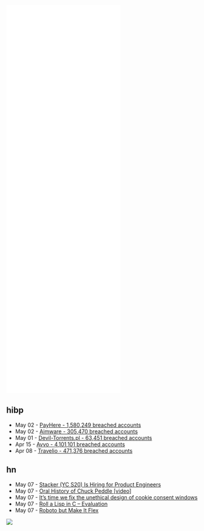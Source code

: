 ![Metrics](https://raw.githubusercontent.com/phixion/phixion/master/metrics.svg)

## hibp

<!--
for https://github.com/phixion/phixion/blob/main/.github/workflows/feeds.yml
-->
<!--START_SECTION:haveibeenpwnd-->
- May 02 - [PayHere - 1,580,249 breached accounts](https://haveibeenpwned.com/PwnedWebsites#PayHere)
- May 02 - [Aimware - 305,470 breached accounts](https://haveibeenpwned.com/PwnedWebsites#Aimware)
- May 01 - [Devil-Torrents.pl - 63,451 breached accounts](https://haveibeenpwned.com/PwnedWebsites#DevilTorrents)
- Apr 15 - [Avvo - 4,101,101 breached accounts](https://haveibeenpwned.com/PwnedWebsites#Avvo)
- Apr 08 - [Travelio - 471,376 breached accounts](https://haveibeenpwned.com/PwnedWebsites#Travelio)
<!--END_SECTION:haveibeenpwnd-->

## hn

<!--
for https://github.com/phixion/phixion/blob/main/.github/workflows/feeds.yml
-->
<!--START_SECTION:hn-->
- May 07 - [Stacker (YC S20) Is Hiring for Product Engineers](https://apply.workable.com/stackerhq/j/32E1D43CF5/)
- May 07 - [Oral History of Chuck Peddle [video]](https://www.youtube.com/watch?v=enHF9lMseP8)
- May 07 - [It’s time we fix the unethical design of cookie consent windows](https://uxdesign.cc/unethical-design-of-cookie-consent-windows-857ef68f1bd6?gi=d060c7b22ab)
- May 07 - [Roll a Lisp in C – Evaluation](https://swatson555.github.io/posts/2022-05-06-make-a-lisp-2.html)
- May 07 - [Roboto but Make It Flex](https://material.io/blog/roboto-flex)
<!--END_SECTION:hn-->

<!--
for https://yhype.me
-->
![](https://hit.yhype.me/github/profile?user_id=13013670)
